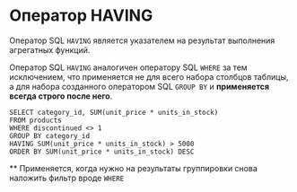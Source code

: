 # Оператор HAVING

Оператор SQL `HAVING` является указателем на результат выполнения агрегатных 
функций.

Оператор SQL `HAVING` аналогичен оператору SQL `WHERE` за тем исключением, 
что применяется не для всего набора столбцов таблицы, а для 
набора созданного оператором SQL `GROUP BY` и **применяется всегда строго после него**.

```postgresql
SELECT category_id, SUM(unit_price * units_in_stock)
FROM products
WHERE discontinued <> 1
GROUP BY category_id
HAVING SUM(unit_price * units_in_stock) > 5000
ORDER BY SUM(unit_price * units_in_stock) DESC
```

** Применяется, когда нужно на результаты группировки снова наложить фильтр вроде `WHERE`

